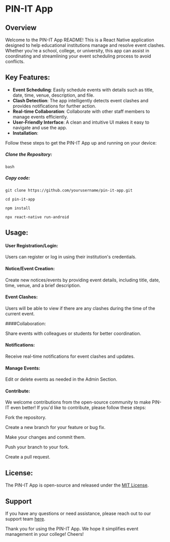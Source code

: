 # PIN-IT App

## Overview
Welcome to the PIN-IT App README! This is a React Native application designed to help educational institutions manage and resolve event clashes. Whether you're a school, college, or university, this app can assist in coordinating and streamlining your event scheduling process to avoid conflicts.

## Key Features:

* **Event Scheduling**: Easily schedule events with details such as title, date, time, venue, description, and file.
* **Clash Detection**: The app intelligently detects event clashes and provides notifications for further action.
* **Real-time Collaboration**: Collaborate with other staff members to manage events efficiently.
* **User-Friendly Interface**: A clean and intuitive UI makes it easy to navigate and use the app.
* **Installation**:

Follow these steps to get the PIN-IT App up and running on your device:

##### Clone the Repository:

`bash`

##### Copy code:

`git clone https://github.com/yourusername/pin-it-app.git`

`cd pin-it-app` 

`npm install` 

`npx react-native run-android` 


## Usage:
#### User Registration/Login:

Users can register or log in using their institution's credentials.

#### Notice/Event Creation:

Create new notices/events by providing event details, including title, date, time, venue, and a brief description.

#### Event Clashes:

Users will be able to view if there are any clashes during the time of the current event.

####Collaboration:

Share events with colleagues or students for better coordination.

#### Notifications:

Receive real-time notifications for event clashes and updates.

#### Manage Events:

Edit or delete events as needed in the Admin Section.

#### Contribute:

We welcome contributions from the open-source community to make PIN-IT even better! If you'd like to contribute, please follow these steps:

Fork the repository.

Create a new branch for your feature or bug fix.

Make your changes and commit them.

Push your branch to your fork.

Create a pull request.

## License:
The PIN-IT App is open-source and released under the [MIT License](https://opensource.org/license/mit/).

## Support
If you have any questions or need assistance, please reach out to our support team [here](kaushalvyasofficial@gmail.com).

Thank you for using the PIN-IT App. We hope it simplifies event management in your college! Cheers!
